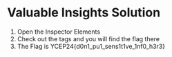 
<h1>Valuable Insights Solution</h1>

<ol>
  <li>Open the Inspector Elements</li>
  <li>Check out the tags and you will find the flag there</li>
  <li>The Flag is YCEP24{d0n1_pu1_sens1t1ve_1nf0_h3r3}</li>
</ol>

